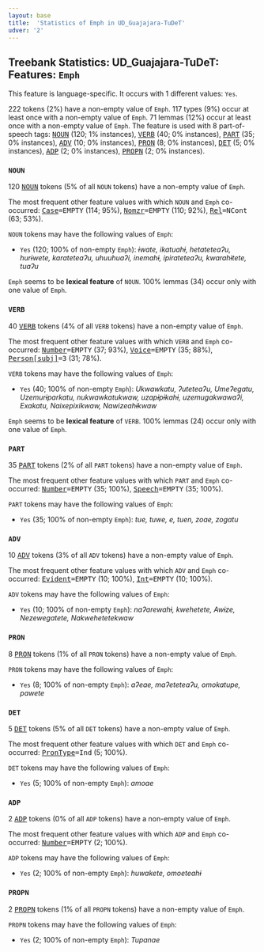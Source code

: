 ```yaml
---
layout: base
title:  'Statistics of Emph in UD_Guajajara-TuDeT'
udver: '2'
---
```


## Treebank Statistics: UD_Guajajara-TuDeT: Features: `Emph`

This feature is language-specific.
It occurs with 1 different values: `Yes`.

222 tokens (2%) have a non-empty value of `Emph`.
117 types (9%) occur at least once with a non-empty value of `Emph`.
71 lemmas (12%) occur at least once with a non-empty value of `Emph`.
The feature is used with 8 part-of-speech tags: <tt><a href="gub_tudet-pos-NOUN.html">NOUN</a></tt> (120; 1% instances), <tt><a href="gub_tudet-pos-VERB.html">VERB</a></tt> (40; 0% instances), <tt><a href="gub_tudet-pos-PART.html">PART</a></tt> (35; 0% instances), <tt><a href="gub_tudet-pos-ADV.html">ADV</a></tt> (10; 0% instances), <tt><a href="gub_tudet-pos-PRON.html">PRON</a></tt> (8; 0% instances), <tt><a href="gub_tudet-pos-DET.html">DET</a></tt> (5; 0% instances), <tt><a href="gub_tudet-pos-ADP.html">ADP</a></tt> (2; 0% instances), <tt><a href="gub_tudet-pos-PROPN.html">PROPN</a></tt> (2; 0% instances).

### `NOUN`

120 <tt><a href="gub_tudet-pos-NOUN.html">NOUN</a></tt> tokens (5% of all `NOUN` tokens) have a non-empty value of `Emph`.

The most frequent other feature values with which `NOUN` and `Emph` co-occurred: <tt><a href="gub_tudet-feat-Case.html">Case</a></tt><tt>=EMPTY</tt> (114; 95%), <tt><a href="gub_tudet-feat-Nomzr.html">Nomzr</a></tt><tt>=EMPTY</tt> (110; 92%), <tt><a href="gub_tudet-feat-Rel.html">Rel</a></tt><tt>=NCont</tt> (63; 53%).

`NOUN` tokens may have the following values of `Emph`:

* `Yes` (120; 100% of non-empty `Emph`): <em>ɨwate, ikatuahɨ, hetateteaʔu, hurɨwete, karateteaʔu, uhuuhuaʔi, inemahɨ, ipirateteaʔu, kwarahɨtete, tuaʔu</em>

`Emph` seems to be **lexical feature** of `NOUN`. 100% lemmas (34) occur only with one value of `Emph`.

### `VERB`

40 <tt><a href="gub_tudet-pos-VERB.html">VERB</a></tt> tokens (4% of all `VERB` tokens) have a non-empty value of `Emph`.

The most frequent other feature values with which `VERB` and `Emph` co-occurred: <tt><a href="gub_tudet-feat-Number.html">Number</a></tt><tt>=EMPTY</tt> (37; 93%), <tt><a href="gub_tudet-feat-Voice.html">Voice</a></tt><tt>=EMPTY</tt> (35; 88%), <tt><a href="gub_tudet-feat-Person-subj.html">Person[subj]</a></tt><tt>=3</tt> (31; 78%).

`VERB` tokens may have the following values of `Emph`:

* `Yes` (40; 100% of non-empty `Emph`): <em>Ukwawkatu, ʔuteteaʔu, Umeʔegatu, Uzemurɨparkatu, nukwawkatukwaw, uzapɨpɨkahɨ, uzemugakwawaʔi, Exakatu, Naixepixikwaw, Nawizeahɨkwaw</em>

`Emph` seems to be **lexical feature** of `VERB`. 100% lemmas (24) occur only with one value of `Emph`.

### `PART`

35 <tt><a href="gub_tudet-pos-PART.html">PART</a></tt> tokens (2% of all `PART` tokens) have a non-empty value of `Emph`.

The most frequent other feature values with which `PART` and `Emph` co-occurred: <tt><a href="gub_tudet-feat-Number.html">Number</a></tt><tt>=EMPTY</tt> (35; 100%), <tt><a href="gub_tudet-feat-Speech.html">Speech</a></tt><tt>=EMPTY</tt> (35; 100%).

`PART` tokens may have the following values of `Emph`:

* `Yes` (35; 100% of non-empty `Emph`): <em>tue, tuwe, e, tuen, zoae, zogatu</em>

### `ADV`

10 <tt><a href="gub_tudet-pos-ADV.html">ADV</a></tt> tokens (3% of all `ADV` tokens) have a non-empty value of `Emph`.

The most frequent other feature values with which `ADV` and `Emph` co-occurred: <tt><a href="gub_tudet-feat-Evident.html">Evident</a></tt><tt>=EMPTY</tt> (10; 100%), <tt><a href="gub_tudet-feat-Int.html">Int</a></tt><tt>=EMPTY</tt> (10; 100%).

`ADV` tokens may have the following values of `Emph`:

* `Yes` (10; 100% of non-empty `Emph`): <em>naʔarewahɨ, kwehetete, Awɨze, Nezewegatete, Nakwehetetekwaw</em>

### `PRON`

8 <tt><a href="gub_tudet-pos-PRON.html">PRON</a></tt> tokens (1% of all `PRON` tokens) have a non-empty value of `Emph`.

`PRON` tokens may have the following values of `Emph`:

* `Yes` (8; 100% of non-empty `Emph`): <em>aʔeae, maʔeteteaʔu, omokatupe, pawete</em>

### `DET`

5 <tt><a href="gub_tudet-pos-DET.html">DET</a></tt> tokens (5% of all `DET` tokens) have a non-empty value of `Emph`.

The most frequent other feature values with which `DET` and `Emph` co-occurred: <tt><a href="gub_tudet-feat-PronType.html">PronType</a></tt><tt>=Ind</tt> (5; 100%).

`DET` tokens may have the following values of `Emph`:

* `Yes` (5; 100% of non-empty `Emph`): <em>amoae</em>

### `ADP`

2 <tt><a href="gub_tudet-pos-ADP.html">ADP</a></tt> tokens (0% of all `ADP` tokens) have a non-empty value of `Emph`.

The most frequent other feature values with which `ADP` and `Emph` co-occurred: <tt><a href="gub_tudet-feat-Number.html">Number</a></tt><tt>=EMPTY</tt> (2; 100%).

`ADP` tokens may have the following values of `Emph`:

* `Yes` (2; 100% of non-empty `Emph`): <em>huwakete, omoeteahɨ</em>

### `PROPN`

2 <tt><a href="gub_tudet-pos-PROPN.html">PROPN</a></tt> tokens (1% of all `PROPN` tokens) have a non-empty value of `Emph`.

`PROPN` tokens may have the following values of `Emph`:

* `Yes` (2; 100% of non-empty `Emph`): <em>Tupanae</em>

